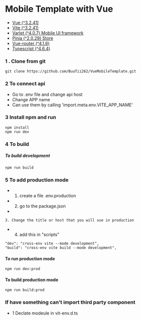# Mobile Template with Vue

- [Vue (^3.2.41)](https://vuejs.org/)
- [Vite (^3.2.41)](https://vitejs.dev/)
- [Varlet (^4.0.7) Mobile UI framework](https://varlet-varletjs.vercel.app/#/en-US/index)
- [Pinia (^2.0.29) Store](https://pinia.vuejs.org/)
- [Vue-router (^4.1.6)](https://router.vuejs.org/)
- [Typescript (^4.6.4)](https://www.typescriptlang.org/)

### 1 . Clone from git

```
git clone https://github.com/BuuTii262/VueMobileTemplate.git
```

### 2 To connect api

- Go to .env file and change api host
- Change APP name
- Can use them by calling 'import.meta.env.VITE_APP_NAME'

### 3 Install npm and run

```
npm install
npm run dev
```

### 4 To build

##### To build development

```
npm run build
```

### 5 To add production mode

-
    1. create a file .env.production

-
    2. go to the package.json
-

    3. Change the title or host that you will use in production

-
    4. add this in "scripts"

```
"dev": "cross-env vite --mode development",
"build": "cross-env vite build --mode development",
```

#### To run production mode

```
npm run dev:prod
```

#### To build production mode

```
npm run build:prod
```

### If have something can't import third party component

- 1 Declate modeule in vit-env.d.ts
